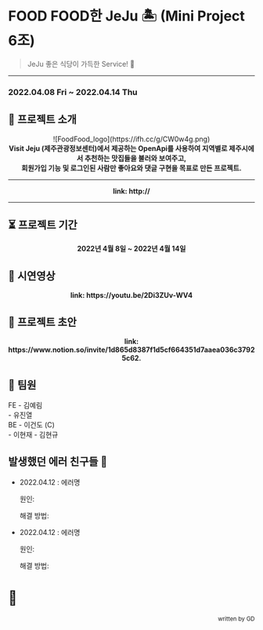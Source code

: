 # FOOD FOOD한 JeJu 🏝 (Mini Project 6조)

> JeJu 좋은 식당이 가득한 Service! 🍊
---
### 2022.04.08 Fri ~ 2022.04.14 Thu


## 👋 프로젝트 소개
<div align=center>![FoodFood_logo](https://ifh.cc/g/CW0w4g.png)</div>
  
  <div align=center><strong>
Visit Jeju (제주관광정보센터)에서 제공하는 OpenApi를 사용하여 지역별로 제주시에서 추천하는 맛집들을 불러와 보여주고,<br>
회원가입 기능 및 로그인된 사람만 좋아요와 댓글 구현을 목표로 만든 프로젝트. 
  <hr> link: http:// </hr>
  </strong></div>
  <hr></hr>
  
  
## ⏳ 프로젝트 기간
  <div align=center><strong>2022년 4월 8일 ~ 2022년 4월 14일 </strong></div>
  
  
## 🎥 시연영상
<div align=center><strong> link: https://youtu.be/2Di3ZUv-WV4</strong></div>

  
## 🌱 프로젝트 초안
<div align=center><strong> link: https://www.notion.so/invite/1d865d8387f1d5cf664351d7aaea036c37925c62.</strong></div>


## 👫 팀원
FE  - 김예림   
    - 유진열       
BE  - 이건도 (C)  
    - 이현재 
    - 김현규 

## 발생했던 에러 친구들 🌝
* 2022.04.12 : 에러명

  원인:

  해결 방법:

* 2022.04.12 : 에러명

  원인:

  해결 방법:


# 🚩
<div align=right><small>written by GD</small></div>
